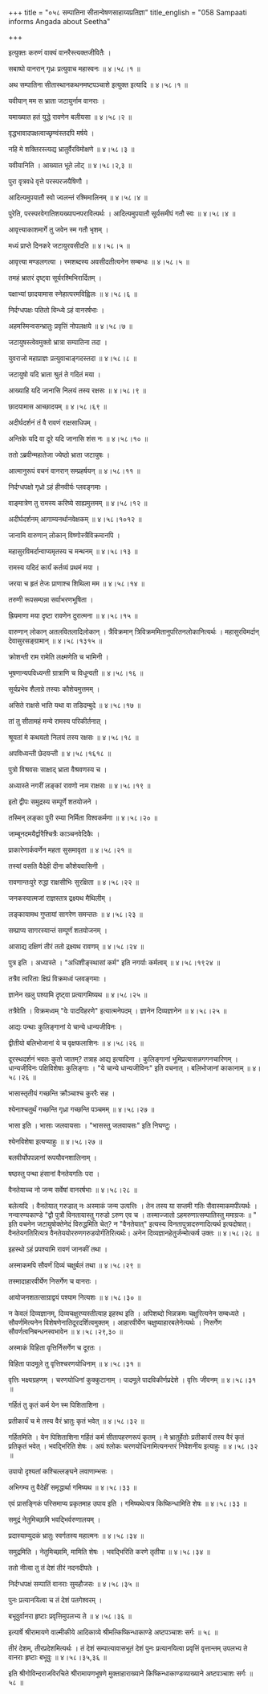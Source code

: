 +++
title = "०५८ सम्पातिना सीतान्वेषणसाहाय्यप्रतिज्ञा"
title_english = "058 Sampaati informs Angada about Seetha"

+++


इत्युक्तः करुणं वाक्यं वानरैस्त्यक्तजीवितैः ।  

सबाष्पो वानरान् गृध्रः प्रत्युवाच महास्वनः  ॥  ४।५८।१  ॥   

अथ सम्पातिना सीतास्थानकथनमष्टपञ्चाशे इत्युक्त इत्यादि  ॥  ४।५८।१  ॥   

  

यवीयान् मम स भ्राता जटायुर्नाम वानराः ।  

यमाख्यात हतं युद्धे रावणेन बलीयसा  ॥  ४।५८।२  ॥   

वृद्धभावादपक्षत्वाच्छृण्वंस्तदपि मर्षये ।  

नहि मे शक्तिरस्त्यद्य भ्रातुर्वैरविमोक्षणे  ॥  ४।५८।३  ॥   

यवीयानिति । आख्यात भूते लोट्  ॥  ४।५८।२,३  ॥   

  

पुरा वृत्रवधे वृत्ते परस्परजयैषिणौ ।  

आदित्यमुपयातौ स्वो ज्वलन्तं रश्मिमालिनम्  ॥  ४।५८।४  ॥   

पुरेति, परस्परवेगातिशयख्यापनपरावित्यर्थः । आदित्यमुपयातौ सूर्यसमीपं गतौ
स्वः  ॥  ४।५८।४  ॥   

  

आवृत्त्याकाशमार्गे तु जवेन स्म गतौ भृशम् ।  

मध्यं प्राप्ते दिनकरे जटायुरवसीदति  ॥  ४।५८।५  ॥   

आवृत्त्या मण्डलगत्या । स्मशब्दस्य अवसीदतीत्यनेन सम्बन्धः  ॥  ४।५८।५  ॥   

  

तमहं भ्रातरं दृष्ट्वा सूर्यरश्मिभिरार्दितम् ।  

पक्षाभ्यां छादयामास स्नेहात्परमविह्विलः  ॥  ४।५८।६  ॥   

निर्दग्धपक्षः पतितो विन्ध्ये ऽहं वानरर्षभाः ।  

अहमस्मिन्वसन्भ्रातुः प्रवृत्तिं नोपलक्षये  ॥  ४।५८।७  ॥   

जटायुषस्त्वेवमुक्तो भ्रात्रा सम्पातिना तदा ।  

युवराजो महाप्राज्ञः प्रत्युवाचाङ्गदस्तदा  ॥  ४।५८।८  ॥   

जटायुषो यदि भ्राता श्रुतं ते गदितं मया ।  

आख्याहि यदि जानासि निलयं तस्य रक्षसः  ॥  ४।५८।९  ॥   

छादयामास आच्छादयम्  ॥  ४।५८।६९  ॥   

अदीर्घदर्शनं तं वै रावणं राक्षसाधिपम् ।  

अन्तिके यदि वा दूरे यदि जानासि शंस नः  ॥  ४।५८।१०  ॥   

ततो ऽब्रवीन्महातेजा ज्येष्ठो भ्राता जटायुषः ।  

आत्मानुरूपं वचनं वानरान् सम्प्रहर्षयन्  ॥  ४।५८।११  ॥   

निर्दग्धपक्षो गृध्रो ऽहं हीनवीर्यः प्लवङ्गमाः ।  

वाङ्मात्रेण तु रामस्य करिष्ये साह्यमुत्तमम्  ॥  ४।५८।१२  ॥   

अदीर्घदर्शनम् आगाम्यनर्थानवेक्षकम्  ॥  ४।५८।१०१२  ॥   

  

जानामि वारुणान् लोकान् विष्णोस्त्रैविक्रमानपि ।  

महासुरविमर्दान्वाप्यमृतस्य च मन्थनम्  ॥  ४।५८।१३  ॥   

रामस्य यदिदं कार्यं कर्तव्यं प्रथमं मया ।  

जरया च हृतं तेजः प्राणाश्च शिथिला मम  ॥  ४।५८।१४  ॥   

तरुणी रूपसम्पन्ना सर्वाभरणभूषिता ।  

ह्रियमाणा मया दृष्टा रावणेन दुरात्मना  ॥  ४।५८।१५  ॥   

वारुणान् लोकान् अतलवितलादिलोकान् । त्रैविक्रमान्
त्रिविक्रममितानुपरितनलोकानित्यर्थः । महासुरविमर्दान् देवासुरसङ्ग्रामान्
 ॥  ४।५८।१३१५  ॥   

  

क्रोशन्ती राम रामेति लक्ष्मणेति च भामिनी ।  

भूषणान्यपविध्यन्ती ग्रात्राणि च विधून्वती  ॥  ४।५८।१६  ॥   

सूर्यप्रभेव शैलाग्रे तस्याः कौशेयमुत्तमम् ।  

असिते राक्षसे भाति यथा वा तडिदम्बुदे  ॥  ४।५८।१७  ॥   

तां तु सीतामहं मन्ये रामस्य परिकीर्तनात् ।  

श्रूयतां मे कथयतो निलयं तस्य रक्षसः  ॥  ४।५८।१८  ॥   

अपविध्यन्ती छेदयन्ती  ॥  ४।५८।१६१८  ॥   

पुत्रो विश्रवसः साक्षाद् भ्राता वैश्रवणस्य च ।  

अध्यास्ते नगरीं लङ्कां रावणो नाम राक्षसः  ॥  ४।५८।१९  ॥   

इतो द्वीपः समुद्रस्य सम्पूर्णे शतयोजने ।  

तस्मिन् लङ्का पुरी रम्या निर्मिता विश्वकर्मणा  ॥  ४।५८।२०  ॥   

जाम्बूनदमयैर्द्वारैश्चित्रैः काञ्चनवेदिकैः ।  

प्राकारेणार्कवर्णेन महता सुसमावृता  ॥  ४।५८।२१  ॥   

तस्यां वसति वैदेही दीना कौशेयवासिनी ।  

रावणान्तःपुरे रुद्धा राक्षसीभिः सुरक्षिता  ॥  ४।५८।२२  ॥   

जनकस्यात्मजां राज्ञस्तत्र द्रक्ष्यथ मैथिलीम् ।  

लङ्कायामथ गुप्तायां सागरेण समन्ततः  ॥  ४।५८।२३  ॥   

सम्प्राप्य सागरस्यान्तं सम्पूर्णं शतयोजनम् ।  

आसाद्य दक्षिणं तीरं ततो द्रक्ष्यथ रावणम्  ॥  ४।५८।२४  ॥   

पुत्र इति । अध्यास्ते । "अधिशीङ्स्थासां कर्म" इति नगर्याः कर्मत्वम्  ॥ 
४।५८।१९२४  ॥   

  

तत्रैव त्वरिताः क्षिप्रं विक्रमध्वं प्लवङ्गमाः ।  

ज्ञानेन खलु पश्यामि दृष्ट्वा प्रत्यागमिष्यथ  ॥  ४।५८।२५  ॥   

तत्रैवेति । विक्रमध्वम् "वेः पादविहरणे" इत्यात्मनेपदम् । ज्ञानेन
दिव्यज्ञानेन  ॥  ४।५८।२५  ॥   

  

आद्यः पन्थाः कुलिङ्गानां ये चान्ये धान्यजीविनः ।  

द्वीतीयो बलिभोजानां ये च वृक्षफलाशिनः  ॥  ४।५८।२६  ॥   

दूरस्थदर्शनं भवतः कुतो जातम्? तत्राह आद्य इत्यादिना । कुलिङ्गानां
भूमिप्रत्यासन्नगगनचारिणम् । धान्यजीविनः पक्षिविशेषाः कुलिङ्गाः । "ये
चान्ये धान्यजीविनः" इति वचनात् । बलिभोजानां काकानाम्  ॥  ४।५८।२६  ॥   

  

भासास्तृतीयं गच्छन्ति क्रौञ्चाश्च कुररैः सह ।  

श्येनाश्चतुर्थं गच्छन्ति गृध्रा गच्छन्ति पञ्चमम्  ॥  ४।५८।२७  ॥   

भासा इति । भासाः जलवायसाः । "भासस्तु जलवायसः" इति निघण्टुः ।  

श्येनविशेषा इत्यप्याहुः  ॥  ४।५८।२७  ॥   

  

बलवीर्योपपन्नानां रूपयौवनशालिनाम् ।  

षष्ठस्तु पन्था हंसानां वैनतेयगतिः परा ।  

वैनतेयाच्च नो जन्म सर्वेषां वानरर्षभाः  ॥  ४।५८।२८  ॥   

बलेत्यदि । वैनतेयात् गरुडात् नः अस्माकं जन्म उत्पत्तिः । तेन तस्य या
सप्तमी गतिः सैवास्माकमपीत्यर्थः । नन्वारण्यकाण्डे "द्वौ पुत्रौ
विनतायास्तु गरुडो ऽरुण एव च । तस्माज्जातो ऽहमरुणात्सम्पातिस्तु ममाग्रजः
 ॥ " इति वचनेन जटायुषोक्तेनेदं विरुद्धमिति चेत्? न "वैनतेयात्" इत्यस्य
विनतापुत्रादरुणादित्यर्थ इत्यदोषात्। वैनतेयगतिरित्यत्र
वैनतेययोररुणगरुडयोर्गतिरित्यर्थः। अनेन दिव्यज्ञानहेतुर्जन्मोत्कर्ष उक्तः
 ॥  ४।५८।२८  ॥   

  

इहस्थो ऽहं प्रपश्यामि रावणं जानकीं तथा ।  

अस्माकमपि सौवर्णं दिव्यं चक्षुर्बलं तथा  ॥  ४।५८।२९  ॥   

तस्मादाहारवीर्येण निसर्गेण च वानराः ।  

आयोजनशतत्साग्राद्वयं पश्याम नित्यशः  ॥  ४।५८।३०  ॥   

न केवलं दिव्यज्ञानम्, दिव्यचक्षुरप्यस्तीत्याह इहस्थ इति । अपिशब्दो
भिन्नक्रमः चक्षुरित्यनेन सम्बध्यते । सौवर्णमित्यनेन
विशेषणेनातिदूरदर्शित्वमुक्तम् । आहारवीर्येण चक्षुष्याहारबलेनेत्यर्थः ।
निसर्गेण सौवर्णत्वनिबन्धनस्वभावेन  ॥  ४।५८।२९,३०  ॥   

  

अस्माकं विहिता वृत्तिर्निसर्गेण च दूरतः ।  

विहिता पादमूले तु वृत्तिश्चरणयोधिनाम्  ॥  ४।५८।३१  ॥   

वृत्तिः भक्ष्यग्रहणम् । चरणयोधिनां कुक्कुटानाम् । पादमूले
पादविकीर्णप्रदेशे । वृत्तिः जीवनम्  ॥  ४।५८।३१  ॥   

  

गर्हितं तु कृतं कर्म येन स्म पिशिताशिना ।  

प्रतीकार्यं च मे तस्य वैरं भ्रातुः कृतं भवेत्  ॥  ४।५८।३२  ॥   

गर्हितमिति । येन पिशिताशिना गर्हितं कर्म सीतापहरणरूपं कृतम् । मे
भ्रातुर्हेतोः प्रतीकार्यं तस्य वैरं कृतं प्रतिकृतं भवेत् । भवद्भिरिति
शेषः । अयं श्लोकः चरणयोधिनामित्यनन्तरं निवेशनीय इत्याहुः  ॥  ४।५८।३२  ॥   

  

उपायो दृश्यतां कश्चिल्लङ्घने लवाणाम्भसः ।  

अभिगम्य तु वैदेहीं समृद्धार्था गमिष्यथ  ॥  ४।५८।३३  ॥   

एवं प्रासङ्गिकं परिसमाप्य प्रकृतमाह उपाय इति । गमिष्यथेत्यत्र
किष्किन्धामिति शेषः  ॥  ४।५८।३३  ॥   

  

समुद्रं नेतुमिच्छामि भवद्भिर्वरुणालयम् ।  

प्रदास्याम्युदकं भ्रातुः स्वर्गतस्य महात्मनः  ॥  ४।५८।३४  ॥   

समुद्रमिति । नेतुमिच्छामि, मामिति शेषः । भवद्भिरिति करणे तृतीया  ॥ 
४।५८।३४  ॥   

  

ततो नीत्वा तु तं देशं तीरं नदनदीपतेः ।  

निर्दग्धपक्षं सम्पातिं वानराः सुमहौजसः  ॥  ४।५८।३५  ॥   

पुनः प्रत्यानयित्वा च तं देशं पतगेश्वरम् ।  

बभूवुर्वानरा हृष्टाः प्रवृत्तिमुपलभ्य ते  ॥  ४।५८।३६  ॥   

इत्यार्षे श्रीरामायणे वाल्मीकीये आदिकाव्ये श्रीमत्किष्किन्धाकाण्डे
अष्टपञ्चाशः सर्गः  ॥  ५८  ॥   

तीरं देशम्, तीरप्रदेशमित्यर्थः । तं देशं सम्पात्यावासभूतं देशं पुनः
प्रत्यानयित्वा प्रवृत्तिं वृत्तान्तम् उपलभ्य ते वानराः हृष्टाः बभूवुः  ॥ 
४।५८।३५,३६  ॥   

इति श्रीगोविन्दराजविरचिते श्रीरामायणभूषणे मुक्ताहाराख्याने
किष्किन्धाकाण्डव्याख्याने अष्टपञ्चाशः सर्गः  ॥  ५८  ॥   


